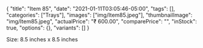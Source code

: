{
    "title": "Item 85",
    "date": "2021-01-11T03:05:46-05:00",
    "tags": [],
    "categories": ["Trays"],
    "images": ["img/Item85.jpeg"],
    "thumbnailImage": "img/Item85.jpeg",
    "actualPrice": "₹ 600.00",
    "comparePrice": "",
    "inStock": true,
    "options": {},
    "variants": []
}


Size: 8.5 inches x 8.5 inches